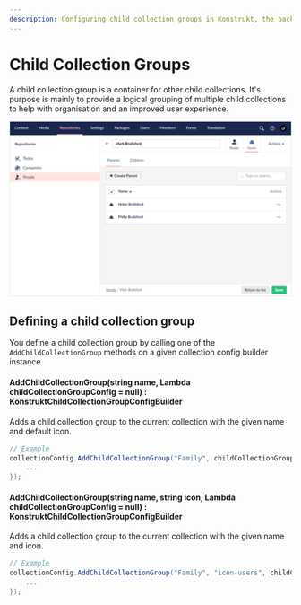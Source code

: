 ```yaml
---
description: Configuring child collection groups in Konstrukt, the back office UI builder for Umbraco.
---
```


# Child Collection Groups

A child collection group is a container for other child collections. It's purpose is mainly to provide a logical grouping of multiple child collections to help with organisation and an improved user experience.

![Child Collection Groups](../images/child_collection_groups.png)

## Defining a child collection group

You define a child collection group by calling one of the `AddChildCollectionGroup` methods on a given collection config builder instance.

#### **AddChildCollectionGroup(string name, Lambda childCollectionGroupConfig = null) : KonstruktChildCollectionGroupConfigBuilder**

Adds a child collection group to the current collection with the given name and default icon.

```csharp
// Example
collectionConfig.AddChildCollectionGroup("Family", childCollectionGroupConfig => {
    ...
});
```

#### **AddChildCollectionGroup(string name, string icon, Lambda childCollectionGroupConfig = null) : KonstruktChildCollectionGroupConfigBuilder**

Adds a child collection group to the current collection with the given name and icon.

```csharp
// Example
collectionConfig.AddChildCollectionGroup("Family", "icon-users", childCollectionGroupConfig => {
    ...
});
```
